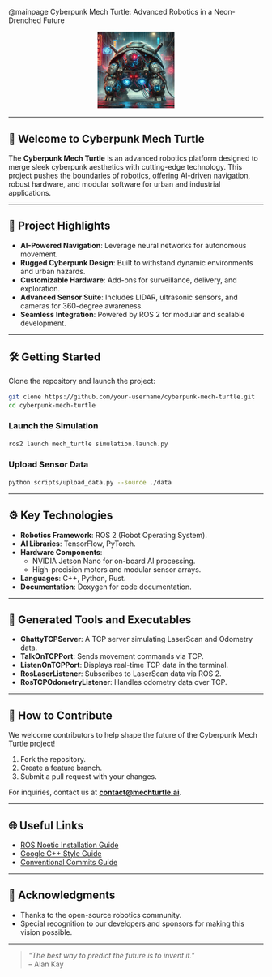 
@mainpage Cyberpunk Mech Turtle: Advanced Robotics in a Neon-Drenched Future

<!-- Cyberpunk Mech Turtle with 50% scaled image -->
<p align="center">
  <img src="mech_turtle.jpeg" alt="Cyberpunk Mech Turtle" width="30%"/>
</p>


---

## 🌟 Welcome to Cyberpunk Mech Turtle

The **Cyberpunk Mech Turtle** is an advanced robotics platform designed to merge sleek cyberpunk 
aesthetics with cutting-edge technology. This project pushes the boundaries of robotics, offering 
AI-driven navigation, robust hardware, and modular software for urban and industrial applications.

---

## 🚀 Project Highlights
- **AI-Powered Navigation**: Leverage neural networks for autonomous movement.
- **Rugged Cyberpunk Design**: Built to withstand dynamic environments and urban hazards.
- **Customizable Hardware**: Add-ons for surveillance, delivery, and exploration.
- **Advanced Sensor Suite**: Includes LIDAR, ultrasonic sensors, and cameras for 360-degree awareness.
- **Seamless Integration**: Powered by ROS 2 for modular and scalable development.

---

## 🛠️ Getting Started

Clone the repository and launch the project:

```bash
git clone https://github.com/your-username/cyberpunk-mech-turtle.git
cd cyberpunk-mech-turtle
```

### Launch the Simulation
```bash
ros2 launch mech_turtle simulation.launch.py
```

### Upload Sensor Data
```bash
python scripts/upload_data.py --source ./data
```

---

## ⚙️ Key Technologies
- **Robotics Framework**: ROS 2 (Robot Operating System).
- **AI Libraries**: TensorFlow, PyTorch.
- **Hardware Components**:
  - NVIDIA Jetson Nano for on-board AI processing.
  - High-precision motors and modular sensor arrays.
- **Languages**: C++, Python, Rust.
- **Documentation**: Doxygen for code documentation.

---

## 📜 Generated Tools and Executables
- **ChattyTCPServer**: A TCP server simulating LaserScan and Odometry data.
- **TalkOnTCPPort**: Sends movement commands via TCP.
- **ListenOnTCPPort**: Displays real-time TCP data in the terminal.
- **RosLaserListener**: Subscribes to LaserScan data via ROS 2.
- **RosTCPOdometryListener**: Handles odometry data over TCP.

---

## 🤝 How to Contribute

We welcome contributors to help shape the future of the Cyberpunk Mech Turtle project!

1. Fork the repository.
2. Create a feature branch.
3. Submit a pull request with your changes.

For inquiries, contact us at **contact@mechturtle.ai**.

---

## 🌐 Useful Links
- [ROS Noetic Installation Guide](http://wiki.ros.org/noetic/Installation/Ubuntu)
- [Google C++ Style Guide](https://google.github.io/styleguide/cppguide.html)
- [Conventional Commits Guide](https://www.conventionalcommits.org/en/v1.0.0/)

---

## 📝 Acknowledgments
- Thanks to the open-source robotics community.
- Special recognition to our developers and sponsors for making this vision possible.

---

> *"The best way to predict the future is to invent it."*  
> – Alan Kay


